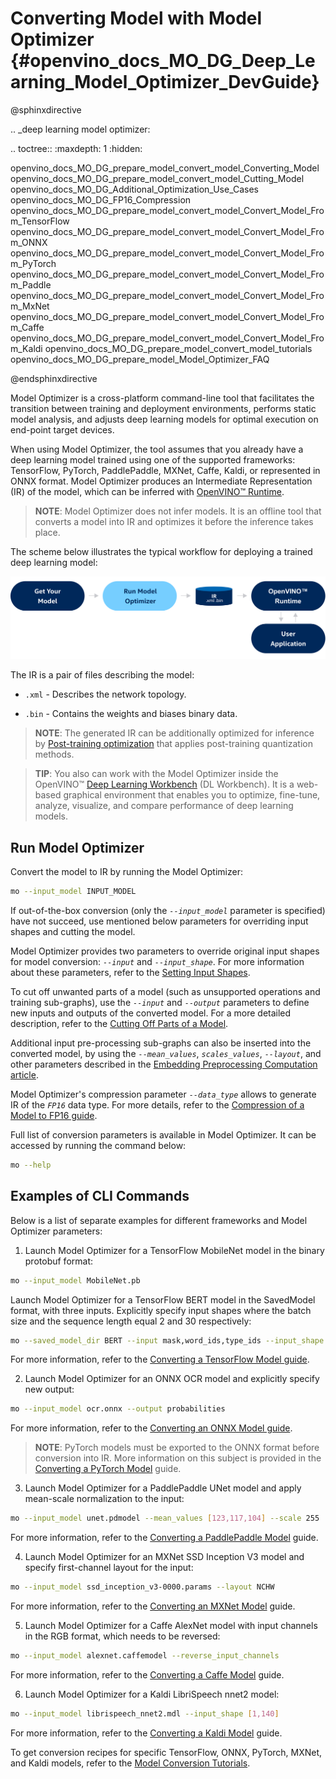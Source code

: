 # Converting Model with Model Optimizer {#openvino_docs_MO_DG_Deep_Learning_Model_Optimizer_DevGuide}

@sphinxdirective

.. _deep learning model optimizer:

.. toctree::
   :maxdepth: 1
   :hidden:

   openvino_docs_MO_DG_prepare_model_convert_model_Converting_Model
   openvino_docs_MO_DG_prepare_model_convert_model_Cutting_Model
   openvino_docs_MO_DG_Additional_Optimization_Use_Cases
   openvino_docs_MO_DG_FP16_Compression
   openvino_docs_MO_DG_prepare_model_convert_model_Convert_Model_From_TensorFlow
   openvino_docs_MO_DG_prepare_model_convert_model_Convert_Model_From_ONNX
   openvino_docs_MO_DG_prepare_model_convert_model_Convert_Model_From_PyTorch
   openvino_docs_MO_DG_prepare_model_convert_model_Convert_Model_From_Paddle
   openvino_docs_MO_DG_prepare_model_convert_model_Convert_Model_From_MxNet
   openvino_docs_MO_DG_prepare_model_convert_model_Convert_Model_From_Caffe
   openvino_docs_MO_DG_prepare_model_convert_model_Convert_Model_From_Kaldi
   openvino_docs_MO_DG_prepare_model_convert_model_tutorials
   openvino_docs_MO_DG_prepare_model_Model_Optimizer_FAQ

@endsphinxdirective

Model Optimizer is a cross-platform command-line tool that facilitates the transition between training and deployment environments, performs static model analysis, and adjusts deep learning models for optimal execution on end-point target devices.

When using Model Optimizer, the tool assumes that you already have a deep learning model trained using one of the supported frameworks: TensorFlow, PyTorch, PaddlePaddle, MXNet, Caffe, Kaldi, or represented in ONNX format. Model Optimizer produces an Intermediate Representation (IR) of the model, which can be inferred with [OpenVINO™ Runtime](../OV_Runtime_UG/openvino_intro.md).

> **NOTE**: Model Optimizer does not infer models. It is an offline tool that converts a model into IR and optimizes it before the inference takes place.

The scheme below illustrates the typical workflow for deploying a trained deep learning model:

![](img/BASIC_FLOW_MO_simplified.svg)

The IR is a pair of files describing the model:

*  <code>.xml</code> - Describes the network topology.

*  <code>.bin</code> - Contains the weights and biases binary data.

> **NOTE**: The generated IR can be additionally optimized for inference by [Post-training optimization](../../tools/pot/docs/Introduction.md)
> that applies post-training quantization methods.

> **TIP**: You also can work with the Model Optimizer inside the OpenVINO™ [Deep Learning Workbench](https://docs.openvino.ai/latest/workbench_docs_Workbench_DG_Introduction.html) (DL Workbench).
> It is a web-based graphical environment that enables you to optimize, fine-tune, analyze, visualize, and compare performance of deep learning models.

## Run Model Optimizer

Convert the model to IR by running the Model Optimizer:

```sh
mo --input_model INPUT_MODEL
```

If out-of-the-box conversion (only the *`--input_model`* parameter is specified) have not succeed, use mentioned below parameters for overriding input shapes and cutting the model.

Model Optimizer provides two parameters to override original input shapes for model conversion: *`--input`* and *`--input_shape`*.
For more information about these parameters, refer to the [Setting Input Shapes](prepare_model/convert_model/Converting_Model.md).

To cut off unwanted parts of a model (such as unsupported operations and training sub-graphs),
use the *`--input`* and *`--output`* parameters to define new inputs and outputs of the converted model.
For a more detailed description, refer to the [Cutting Off Parts of a Model](prepare_model/convert_model/Cutting_Model.md).

Additional input pre-processing sub-graphs can also be inserted into the converted model, by using
the *`--mean_values`*, *`scales_values`*, *`--layout`*, and other parameters described
in the [Embedding Preprocessing Computation article](prepare_model/Additional_Optimizations.md).

Model Optimizer's compression parameter *`--data_type`* allows to generate IR of the *`FP16`* data type. For more details, refer to the [Compression of a Model to FP16 guide](prepare_model/FP16_Compression.md).

Full list of conversion parameters is available in Model Optimizer. It can be accessed by running the command below:

```sh
mo --help
```

## Examples of CLI Commands

Below is a list of separate examples for different frameworks and Model Optimizer parameters:

1. Launch Model Optimizer for a TensorFlow MobileNet model in the binary protobuf format:
```sh
mo --input_model MobileNet.pb
```
Launch Model Optimizer for a TensorFlow BERT model in the SavedModel format, with three inputs. Explicitly specify input shapes
where the batch size and the sequence length equal 2 and 30 respectively:
```sh
mo --saved_model_dir BERT --input mask,word_ids,type_ids --input_shape [2,30],[2,30],[2,30]
```
For more information, refer to the [Converting a TensorFlow Model guide](prepare_model/convert_model/Convert_Model_From_TensorFlow.md).

2. Launch Model Optimizer for an ONNX OCR model and explicitly specify new output:
```sh
mo --input_model ocr.onnx --output probabilities
```
For more information, refer to the [Converting an ONNX Model guide](prepare_model/convert_model/Convert_Model_From_ONNX.md).

> **NOTE**: PyTorch models must be exported to the ONNX format before conversion into IR. More information on this subject is provided in the [Converting a PyTorch Model](prepare_model/convert_model/Convert_Model_From_PyTorch.md) guide.

3. Launch Model Optimizer for a PaddlePaddle UNet model and apply mean-scale normalization to the input:
```sh
mo --input_model unet.pdmodel --mean_values [123,117,104] --scale 255
```
For more information, refer to the [Converting a PaddlePaddle Model](prepare_model/convert_model/Convert_Model_From_Paddle.md) guide.

4. Launch Model Optimizer for an MXNet SSD Inception V3 model and specify first-channel layout for the input:
```sh
mo --input_model ssd_inception_v3-0000.params --layout NCHW
```
For more information, refer to the [Converting an MXNet Model](prepare_model/convert_model/Convert_Model_From_MxNet.md) guide.

5. Launch Model Optimizer for a Caffe AlexNet model with input channels in the RGB format, which needs to be reversed:
```sh
mo --input_model alexnet.caffemodel --reverse_input_channels
```
For more information, refer to the [Converting a Caffe Model](prepare_model/convert_model/Convert_Model_From_Caffe.md) guide.

6. Launch Model Optimizer for a Kaldi LibriSpeech nnet2 model:
```sh
mo --input_model librispeech_nnet2.mdl --input_shape [1,140]
```
For more information, refer to the [Converting a Kaldi Model](prepare_model/convert_model/Convert_Model_From_Kaldi.md) guide.

To get conversion recipes for specific TensorFlow, ONNX, PyTorch, MXNet, and Kaldi models,
refer to the [Model Conversion Tutorials](prepare_model/convert_model/Convert_Model_Tutorials.md).

